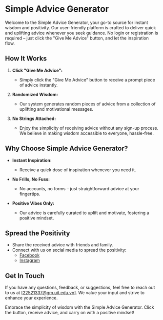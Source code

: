 # Simple Advice Generator

Welcome to the Simple Advice Generator, your go-to source for instant wisdom and positivity. Our user-friendly platform is crafted to deliver quick and uplifting advice whenever you seek guidance. No login or registration is required – just click the "Give Me Advice" button, and let the inspiration flow.

## How It Works

1. **Click "Give Me Advice":**
   - Simply click the "Give Me Advice" button to receive a prompt piece of advice instantly.

2. **Randomized Wisdom:**
   - Our system generates random pieces of advice from a collection of uplifting and motivational messages.

3. **No Strings Attached:**
   - Enjoy the simplicity of receiving advice without any sign-up process. We believe in making wisdom accessible to everyone, hassle-free.

## Why Choose Simple Advice Generator?

- **Instant Inspiration:**
  - Receive a quick dose of inspiration whenever you need it.

- **No Frills, No Fuss:**
  - No accounts, no forms – just straightforward advice at your fingertips.

- **Positive Vibes Only:**
  - Our advice is carefully curated to uplift and motivate, fostering a positive mindset.

## Spread the Positivity

- Share the received advice with friends and family.
- Connect with us on social media to spread the positivity:
  - [Facebook](https://www.facebook.com/Qthaq2004/)
  - [Instagram](https://www.instagram.com/qthag_/)

## Get In Touch

If you have any questions, feedback, or suggestions, feel free to reach out to us at [22521337@gm.uit.edu.vn]. We value your input and strive to enhance your experience.

Embrace the simplicity of wisdom with the Simple Advice Generator. Click the button, receive advice, and carry on with a positive mindset!
